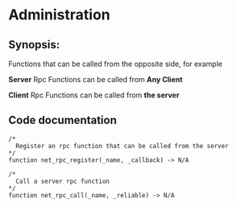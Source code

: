 # Administration
## Synopsis:
Functions that can be called from the opposite side, for example

**Server** Rpc Functions can be called from **Any Client**

**Client** Rpc Functions can be called from **the server**
## Code documentation
```gml
/*
  Register an rpc function that can be called from the server
*/
function net_rpc_register(_name, _callback) -> N/A
```
```gml
/*
  Call a server rpc function
*/
function net_rpc_call(_name, _reliable) -> N/A
```